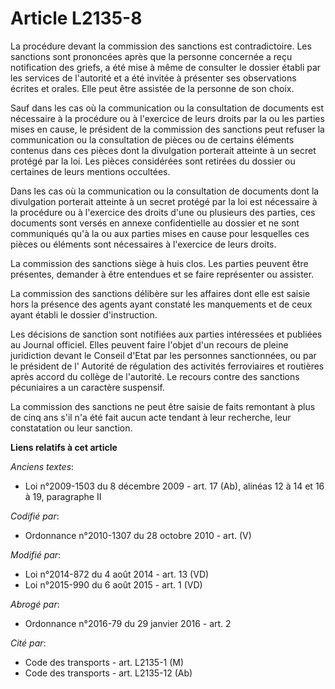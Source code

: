 # Article L2135-8

La procédure devant la commission des sanctions est contradictoire. Les sanctions sont prononcées après que la personne
concernée a reçu notification des griefs, a été mise à même de consulter le dossier établi par les services de l'autorité et
a été invitée à présenter ses observations écrites et orales. Elle peut être assistée de la personne de son choix. 

Sauf dans les cas où la communication ou la consultation de documents est nécessaire à la procédure ou à l'exercice de leurs
droits par la ou les parties mises en cause, le président de la commission des sanctions peut refuser la communication ou la
consultation de pièces ou de certains éléments contenus dans ces pièces dont la divulgation porterait atteinte à un secret
protégé par la loi. Les pièces considérées sont retirées du dossier ou certaines de leurs mentions occultées. 

Dans les cas où la communication ou la consultation de documents dont la divulgation porterait atteinte à un secret protégé
par la loi est nécessaire à la procédure ou à l'exercice des droits d'une ou plusieurs des parties, ces documents sont versés
en annexe confidentielle au dossier et ne sont communiqués qu'à la ou aux parties mises en cause pour lesquelles ces pièces
ou éléments sont nécessaires à l'exercice de leurs droits. 

La commission des sanctions siège à huis clos. Les parties peuvent être présentes, demander à être entendues et se faire
représenter ou assister. 

La commission des sanctions délibère sur les affaires dont elle est saisie hors la présence des agents ayant constaté les
manquements et de ceux ayant établi le dossier d'instruction. 

Les décisions de sanction sont notifiées aux parties intéressées et publiées au Journal officiel. Elles peuvent faire l'objet
d'un recours de pleine juridiction devant le Conseil d'Etat par les personnes sanctionnées, ou par le président de l'
Autorité de régulation des activités ferroviaires et routières  après accord du collège de l'autorité. Le recours contre des
sanctions pécuniaires a un caractère suspensif. 

La commission des sanctions ne peut être saisie de faits remontant à plus de cinq ans s'il n'a été fait aucun acte tendant à
leur recherche, leur constatation ou leur sanction.

**Liens relatifs à cet article**

_Anciens textes_:

  - Loi n°2009-1503 du 8 décembre 2009 - art. 17 (Ab), alinéas 12 à 14 et 16 à 19, paragraphe II

_Codifié par_:

  - Ordonnance n°2010-1307 du 28 octobre 2010 - art. (V)

_Modifié par_:

  - Loi n°2014-872 du 4 août 2014 - art. 13 (VD)
  - Loi n°2015-990 du 6 août 2015 - art. 1 (VD)

_Abrogé par_:

  - Ordonnance n°2016-79 du 29 janvier 2016 - art. 2

_Cité par_:

  - Code des transports - art. L2135-1 (M)
  - Code des transports - art. L2135-12 (Ab)
